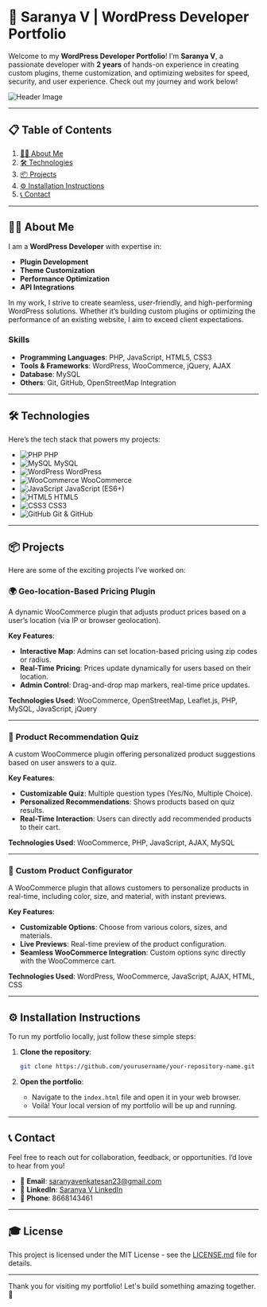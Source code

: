 # 🚀 Saranya V | WordPress Developer Portfolio

Welcome to my **WordPress Developer Portfolio**! I’m **Saranya V**, a passionate developer with **2 years** of hands-on experience in creating custom plugins, theme customization, and optimizing websites for speed, security, and user experience. Check out my journey and work below!

![Header Image](https://your-banner-image-link.com)  <!-- Replace with your image link -->

---

## 📋 Table of Contents
1. [👩‍💻 About Me](#about-me)
2. [🛠 Technologies](#technologies)
3. [📦 Projects](#projects)
4. [⚙️ Installation Instructions](#installation-instructions)
5. [📞 Contact](#contact)

---

## 👩‍💻 About Me

I am a **WordPress Developer** with expertise in:
- **Plugin Development**
- **Theme Customization**
- **Performance Optimization**
- **API Integrations**

In my work, I strive to create seamless, user-friendly, and high-performing WordPress solutions. Whether it’s building custom plugins or optimizing the performance of an existing website, I aim to exceed client expectations.

### Skills
- **Programming Languages**: PHP, JavaScript, HTML5, CSS3
- **Tools & Frameworks**: WordPress, WooCommerce, jQuery, AJAX
- **Database**: MySQL
- **Others**: Git, GitHub, OpenStreetMap Integration

---

## 🛠 Technologies

Here’s the tech stack that powers my projects:

- ![PHP](https://img.shields.io/badge/PHP-5.6+-blue?logo=php) PHP
- ![MySQL](https://img.shields.io/badge/MySQL-5.7+-blue?logo=mysql) MySQL
- ![WordPress](https://img.shields.io/badge/WordPress-5.7+-blue?logo=wordpress) WordPress
- ![WooCommerce](https://img.shields.io/badge/WooCommerce-5.6+-blue?logo=woocommerce) WooCommerce
- ![JavaScript](https://img.shields.io/badge/JavaScript-ES6+-yellow?logo=javascript) JavaScript (ES6+)
- ![HTML5](https://img.shields.io/badge/HTML5-5+-red?logo=html5) HTML5
- ![CSS3](https://img.shields.io/badge/CSS3-3+-blue?logo=css3) CSS3
- ![GitHub](https://img.shields.io/badge/GitHub-Active-blue?logo=github) Git & GitHub

---

## 📦 Projects

Here are some of the exciting projects I’ve worked on:

### 🌍 **Geo-location-Based Pricing Plugin**
A dynamic WooCommerce plugin that adjusts product prices based on a user’s location (via IP or browser geolocation).

**Key Features**:
- **Interactive Map**: Admins can set location-based pricing using zip codes or radius.
- **Real-Time Pricing**: Prices update dynamically for users based on their location.
- **Admin Control**: Drag-and-drop map markers, real-time price updates.
  
**Technologies Used**: WooCommerce, OpenStreetMap, Leaflet.js, PHP, MySQL, JavaScript, jQuery

---

### 🛒 **Product Recommendation Quiz**
A custom WooCommerce plugin offering personalized product suggestions based on user answers to a quiz.

**Key Features**:
- **Customizable Quiz**: Multiple question types (Yes/No, Multiple Choice).
- **Personalized Recommendations**: Shows products based on quiz results.
- **Real-Time Interaction**: Users can directly add recommended products to their cart.

**Technologies Used**: WooCommerce, PHP, JavaScript, AJAX, MySQL

---

### 🎨 **Custom Product Configurator**
A WooCommerce plugin that allows customers to personalize products in real-time, including color, size, and material, with instant previews.

**Key Features**:
- **Customizable Options**: Choose from various colors, sizes, and materials.
- **Live Previews**: Real-time preview of the product configuration.
- **Seamless WooCommerce Integration**: Custom options sync directly with the WooCommerce cart.

**Technologies Used**: WordPress, WooCommerce, JavaScript, AJAX, HTML, CSS

---

## ⚙️ Installation Instructions

To run my portfolio locally, just follow these simple steps:

1. **Clone the repository**:
    ```bash
    git clone https://github.com/yourusername/your-repository-name.git
    ```

2. **Open the portfolio**:
    - Navigate to the `index.html` file and open it in your web browser.
    - Voilà! Your local version of my portfolio will be up and running.

---

## 📞 Contact

Feel free to reach out for collaboration, feedback, or opportunities. I’d love to hear from you!

- 📧 **Email**: [saranyavenkatesan23@gmail.com](mailto:saranyavenkatesan23@gmail.com)
- 💼 **LinkedIn**: [Saranya V LinkedIn](https://linkedin.com)
- 📱 **Phone**: 8668143461

---

## 🎓 License

This project is licensed under the MIT License - see the [LICENSE.md](LICENSE.md) file for details.

---

Thank you for visiting my portfolio! Let's build something amazing together. 🚀
